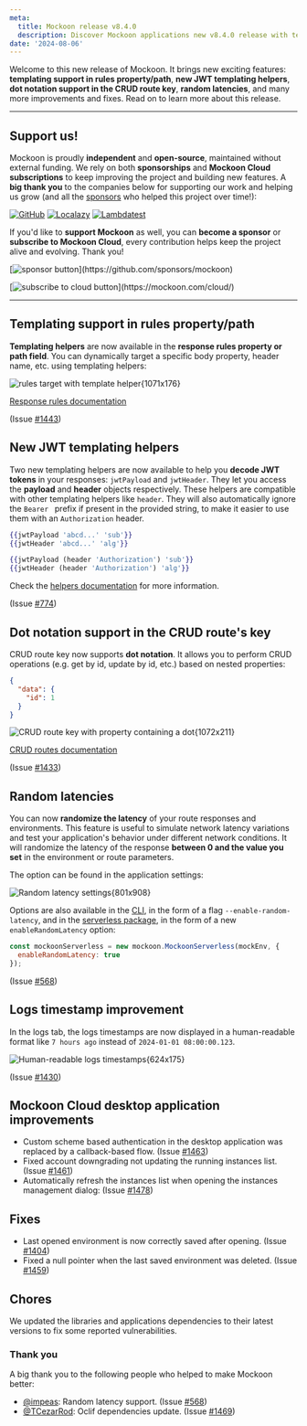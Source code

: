 ```yaml
---
meta:
  title: Mockoon release v8.4.0
  description: Discover Mockoon applications new v8.4.0 release with templating support in rules property/path, new JWT templating helpers, dot notation support in the CRUD route key, random latencies, and more
date: '2024-08-06'
---
```


Welcome to this new release of Mockoon. It brings new exciting features: **templating support in rules property/path**, **new JWT templating helpers**, **dot notation support in the CRUD route key**, **random latencies**, and many more improvements and fixes.
Read on to learn more about this release.

---

## Support us!

Mockoon is proudly **independent** and **open-source**, maintained without external funding. We rely on both **sponsorships** and **Mockoon Cloud subscriptions** to keep improving the project and building new features. A **big thank you** to the companies below for supporting our work and helping us grow (and all the [sponsors](https://github.com/mockoon/mockoon/blob/main/backers.md) who helped this project over time!):

[![GitHub](https://mockoon.com/images/sponsors/github.png)](https://github.blog/2023-04-12-github-accelerator-our-first-cohort-and-whats-next/)
[![Localazy](https://mockoon.com/images/sponsors/localazy.png)](https://localazy.com/register?ref=a9CiDC61gOac-azO)
[![Lambdatest](https://mockoon.com/images/sponsors/lambdatest.png)](https://www.lambdatest.com/)

If you'd like to **support Mockoon** as well, you can **become a sponsor** or **subscribe to Mockoon Cloud**, every contribution helps keep the project alive and evolving. Thank you!

[![sponsor button](https://mockoon.com/images/sponsor-btn-250.png?)](https://github.com/sponsors/mockoon)

[![subscribe to cloud button](https://mockoon.com/images/cloud-btn-250.png?)](https://mockoon.com/cloud/)

---

## Templating support in rules property/path

**Templating helpers** are now available in the **response rules property or path field**. You can dynamically target a specific body property, header name, etc. using templating helpers:

![rules target with template helper{1071x176}](/images/releases/8.4.0/templating-support-in-rules-target.png)

[Response rules documentation](https://mockoon.com/docs/latest/route-responses/dynamic-rules/#2-property-name-or-path)

(Issue [#1443](https://github.com/mockoon/mockoon/issues/1443))

## New JWT templating helpers

Two new templating helpers are now available to help you **decode JWT tokens** in your responses: `jwtPayload` and `jwtHeader`. They let you access the **payload** and **header** objects respectively. These helpers are compatible with other templating helpers like `header`. They will also automatically ignore the `Bearer ` prefix if present in the provided string, to make it easier to use them with an `Authorization` header.

```handlebars
{{jwtPayload 'abcd...' 'sub'}}
{{jwtHeader 'abcd...' 'alg'}}

{{jwtPayload (header 'Authorization') 'sub'}}
{{jwtHeader (header 'Authorization') 'alg'}}
```

Check the [helpers documentation](https://mockoon.com/docs/latest/templating/jwt-helpers/) for more information.

(Issue [#774](https://github.com/mockoon/mockoon/issues/774))

## Dot notation support in the CRUD route's key

CRUD route key now supports **dot notation**. It allows you to perform CRUD operations (e.g. get by id, update by id, etc.) based on nested properties:

```json
{
  "data": {
    "id": 1
  }
}
```

![CRUD route key with property containing a dot{1072x211}](/images/releases/8.4.0/dot-notation-in-crud-route-key.png)

[CRUD routes documentation](https://mockoon.com/docs/latest/api-endpoints/crud-routes/)

(Issue [#1433](https://github.com/mockoon/mockoon/issues/1433))

## Random latencies

You can now **randomize the latency** of your route responses and environments. This feature is useful to simulate network latency variations and test your application's behavior under different network conditions.
It will randomize the latency of the response **between 0 and the value you set** in the environment or route parameters.

The option can be found in the application settings:

![Random latency settings{801x908}](/images/releases/8.4.0/random-latency-settings.png)

Options are also available in the [CLI](https://github.com/mockoon/mockoon/tree/main/packages/cli), in the form of a flag `--enable-random-latency`, and in the [serverless package](https://github.com/mockoon/mockoon/tree/main/packages/serverless), in the form of a new `enableRandomLatency` option:

```javascript
const mockoonServerless = new mockoon.MockoonServerless(mockEnv, {
  enableRandomLatency: true
});
```

(Issue [#568](https://github.com/mockoon/mockoon/issues/568))

## Logs timestamp improvement

In the logs tab, the logs timestamps are now displayed in a human-readable format like `7 hours ago` instead of `2024-01-01 08:00:00.123`.

![Human-readable logs timestamps{624x175}](/images/releases/8.4.0/human-readable-logs-timestamps.png)

(Issue [#1430](https://github.com/mockoon/mockoon/issues/1430))

## Mockoon Cloud desktop application improvements

- Custom scheme based authentication in the desktop application was replaced by a callback-based flow. (Issue [#1463](https://github.com/mockoon/mockoon/issues/1463))
- Fixed account downgrading not updating the running instances list. (Issue [#1461](https://github.com/mockoon/mockoon/issues/1461))
- Automatically refresh the instances list when opening the instances management dialog: (Issue [#1478](https://github.com/mockoon/mockoon/issues/1478))

## Fixes

- Last opened environment is now correctly saved after opening. (Issue [#1404](https://github.com/mockoon/mockoon/issues/1404))
- Fixed a null pointer when the last saved environment was deleted. (Issue [#1459](https://github.com/mockoon/mockoon/issues/1459))

## Chores

We updated the libraries and applications dependencies to their latest versions to fix some reported vulnerabilities.

### Thank you

A big thank you to the following people who helped to make Mockoon better:

- [@impeas](https://github.com/impeas): Random latency support. (Issue [#568](https://github.com/mockoon/mockoon/issues/568))
- [@TCezarRod](https://github.com/TCezarRod): Oclif dependencies update. (Issue [#1469](https://github.com/mockoon/mockoon/issues/1469))
